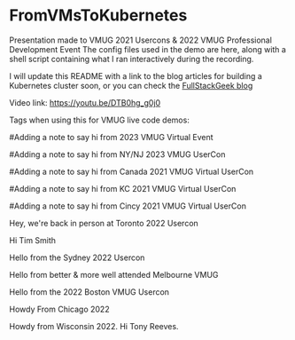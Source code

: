# FromVMsToKubernetes
Presentation made to VMUG 2021 Usercons & 2022 VMUG Professional Development Event
The config files used in the demo are here, along with a shell script containing what I ran interactively during the recording.

I will update this README with a link to the blog articles for building a Kubernetes cluster soon, or you can check the [FullStackGeek blog](https://www.fullstackgeek.net)

Video link:  https://youtu.be/DTB0hg_g0j0


Tags when using this for VMUG live code demos:

#Adding a note to say hi from 2023 VMUG Virtual Event


#Adding a note to say hi from NY/NJ 2023 VMUG UserCon

#Adding a note to say hi from Canada 2021 VMUG Virtual UserCon

#Adding a note to say hi from KC 2021 VMUG Virtual UserCon

#Adding a note to say hi from Cincy 2021 VMUG Virtual UserCon

Hey, we're back in person at Toronto 2022 Usercon

Hi Tim Smith

Hello from the Sydney 2022 Usercon

Hello from better & more well attended Melbourne VMUG

Hello from the 2022 Boston VMUG Usercon

Howdy From Chicago 2022

Howdy from Wisconsin 2022.  Hi Tony Reeves.